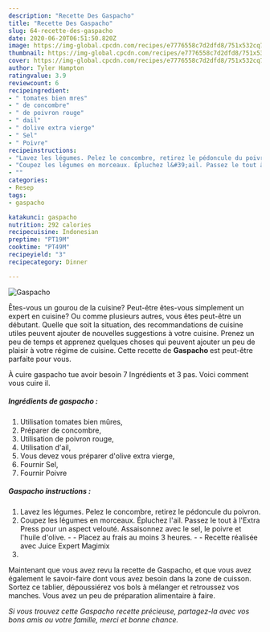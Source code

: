 ```yaml
---
description: "Recette Des Gaspacho"
title: "Recette Des Gaspacho"
slug: 64-recette-des-gaspacho
date: 2020-06-20T06:51:50.820Z
image: https://img-global.cpcdn.com/recipes/e7776558c7d2dfd8/751x532cq70/gaspacho-photo-principale-de-la-recette.jpg
thumbnail: https://img-global.cpcdn.com/recipes/e7776558c7d2dfd8/751x532cq70/gaspacho-photo-principale-de-la-recette.jpg
cover: https://img-global.cpcdn.com/recipes/e7776558c7d2dfd8/751x532cq70/gaspacho-photo-principale-de-la-recette.jpg
author: Tyler Hampton
ratingvalue: 3.9
reviewcount: 6
recipeingredient:
- " tomates bien mres"
- " de concombre"
- " de poivron rouge"
- " dail"
- " dolive extra vierge"
- " Sel"
- " Poivre"
recipeinstructions:
- "Lavez les légumes. Pelez le concombre, retirez le pédoncule du poivron."
- "Coupez les légumes en morceaux. Épluchez l&#39;ail. Passez le tout à l&#39;Extra Press pour un aspect velouté. Assaisonnez avec le sel, le poivre et l&#39;huile d&#39;olive.  Placez au frais au moins 3 heures.  Recette réalisée avec Juice Expert Magimix"
- ""
categories:
- Resep
tags:
- gaspacho

katakunci: gaspacho 
nutrition: 292 calories
recipecuisine: Indonesian
preptime: "PT19M"
cooktime: "PT49M"
recipeyield: "3"
recipecategory: Dinner

---
```



![Gaspacho](https://img-global.cpcdn.com/recipes/e7776558c7d2dfd8/751x532cq70/gaspacho-photo-principale-de-la-recette.jpg)

Êtes-vous un gourou de la cuisine? Peut-être êtes-vous simplement un expert en cuisine? Ou comme plusieurs autres, vous êtes peut-être un débutant. Quelle que soit la situation, des recommandations de cuisine utiles peuvent ajouter de nouvelles suggestions à votre cuisine. Prenez un peu de temps et apprenez quelques choses qui peuvent ajouter un peu de plaisir à votre régime de cuisine. Cette recette de <strong> Gaspacho </strong> est peut-être parfaite pour vous.

<!--inarticleads1-->

À cuire gaspacho tue avoir besoin 7 Ingrédients et 3 pas. Voici comment vous cuire il.

##### Ingrédients de gaspacho :

1. Utilisation  tomates bien mûres,
1. Préparer  de concombre,
1. Utilisation  de poivron rouge,
1. Utilisation  d&#39;ail,
1. Vous devez vous préparer  d&#39;olive extra vierge,
1. Fournir  Sel,
1. Fournir  Poivre




<!--inarticleads2-->

##### Gaspacho instructions :

1. Lavez les légumes. Pelez le concombre, retirez le pédoncule du poivron.
1. Coupez les légumes en morceaux. Épluchez l&#39;ail. Passez le tout à l&#39;Extra Press pour un aspect velouté. Assaisonnez avec le sel, le poivre et l&#39;huile d&#39;olive. -  - Placez au frais au moins 3 heures. -  - Recette réalisée avec Juice Expert Magimix
1. 




<!--inarticleads1-->

<p>
Maintenant que vous avez revu la recette de Gaspacho, et que vous avez également le savoir-faire dont vous avez besoin dans la zone de cuisson. Sortez ce tablier, dépoussiérez vos bols à mélanger et retroussez vos manches. Vous avez un peu de préparation alimentaire à faire.
</p>

<p>
<i>Si vous trouvez cette Gaspacho recette précieuse, partagez-la avec vos bons amis ou votre famille, merci et bonne chance.</i>
</p>
